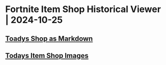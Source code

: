 # Fortnite Item Shop Historical Viewer | 2024-10-25
## [Toadys Shop as Markdown](https://github.com/RogueMew/Fortnite-Item-Shop-Historical/blob/main/Markdown/2024-10-25-ItemShop.md)
## [Todays Item Shop Images](https://github.com/RogueMew/Fortnite-Item-Shop-Historical/tree/main/images/2024-10-25)